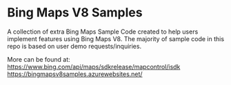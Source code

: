 # Bing Maps V8 Samples
A collection of extra Bing Maps Sample Code created to help users implement features using Bing Maps V8. The majority of sample code in this repo is based on user demo requests/inquiries. 

More can be found at: 
https://www.bing.com/api/maps/sdkrelease/mapcontrol/isdk
https://bingmapsv8samples.azurewebsites.net/
